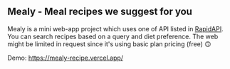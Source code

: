 Mealy - Meal recipes we suggest for you
---
Mealy is a mini web-app project which uses one of API listed in [RapidAPI](https://rapidapi.com/). You can search recipes based on a query and diet preference. The web might be limited in request since it's using basic plan pricing (free) 🙃

Demo: https://mealy-recipe.vercel.app/
